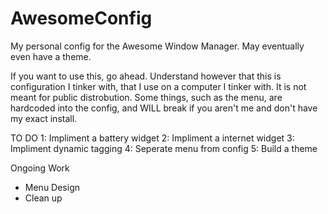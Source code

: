 # AwesomeConfig
My personal config for the Awesome Window Manager. May eventually even have a theme.

If you want to use this, go ahead. Understand however that this is configuration I tinker with, that I use on a computer I tinker with. It is not meant for public distrobution. Some things, such as the menu, are hardcoded into the config, and WILL break if you aren't me and don't have my exact install.

TO DO
1: Impliment a battery widget
2: Impliment a internet widget
3: Impliment dynamic tagging
4: Seperate menu from config
5: Build a theme

Ongoing Work
- Menu Design
- Clean up


